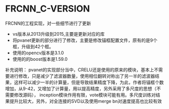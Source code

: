 # FRCNN_C-VERSION
FRCNN的工程实现，对一些细节进行了更新

* vs版本从2013升级到2015,主要是更新对应的库
* 将pvanet更新的部分进行了修改，主要是修改锚框配置文件，原有的是9个框，升级到42个框。
* 使用的opencv版本是3.1.0
* 使用的的boost版本是1.59.0


补充说明：
pvanet的实现部分当中，CRELU还是使用的原来的模块，基本上不需要进行修改，只是减少了滤波器数量，使用相位翻转对称出了另一半的滤波器结果，这样可以减少一半的计算量，但是导致结果精度下降，为此，作者将锚框个数增加，从9-42，又增加了计算量，用以提高精度，另外采用了多尺度的思想（不需要修改源码）， inception模块作用有限，vote模块可能有用。多尺度训练对结果提升比较大，另外，对全连接的SVD以及使用merge bn对速度提高也比较有效
